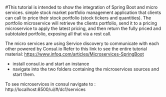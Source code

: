 #This tutorial is intended to show the integration of Spring Boot and micro services.
 simple stock market portfolio management application that clients can call to price their stock portfolio (stock tickers and quantities). The portfolio microservice will retrieve the clients portfolio, send it to a pricing microservice to apply the latest pricing, and then return the fully priced and subtotaled portfolio, exposing all that via a rest call.

The micro services are using Service discovery to communicate with each other powered by Consul.io 
Refer to this link to see the entire tutorial material:
https://www.infoq.com/articles/Microservices-SpringBoot


* install consul.io and start an instance 
* navigate into the two folders containing the microservices sources and start them.

To see microservices in consul navigate to : http://localhost:8500/ui/#/dc1/services

